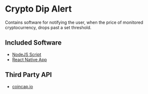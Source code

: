 # Crypto Dip Alert

Contains software for notifying the user, when the price of monitored cryptocurrency, drops past a set threshold.

## Included Software

- [NodeJS Script](./scripts/nodejs-crypto-dip-alert/README.md)
- [React Native App](./app/README.md)

## Third Party API

- [coincap.io](https://docs.coincap.io/?version=latest)
